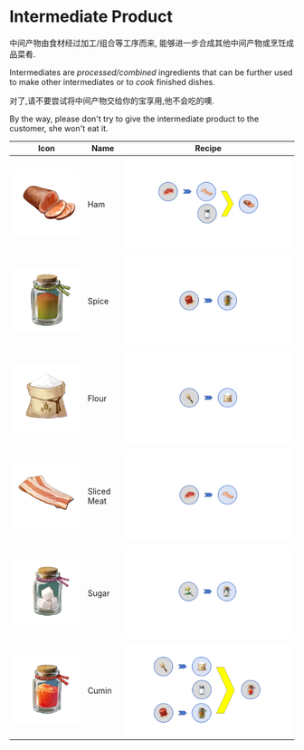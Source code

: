 # Intermediate Product

中间产物由食材经过加工/组合等工序而来, 能够进一步合成其他中间产物或烹饪成品菜肴.

Intermediates are *processed/combined* ingredients that can be further used to make other intermediates or to *cook* finished dishes.

对了,请不要尝试将中间产物交给你的宝享用,他不会吃的噢.

By the way, please don't try to give the intermediate product to the customer, she won't eat it.

|Icon       |Name        |Recipe|
|-----------|------------|------|
|![icon](./ht.png) | Ham |![icon](../recipes/r_ht.png)|
|![icon](./ljf.png) | Spice | ![icon](../recipes/r_ljf.png)|
|![icon](./mf.png) | Flour | ![icon](../recipes/r_mf.png) |
|![icon](./rp.png) | Sliced Meat | ![icon](../recipes/r_rp.png) |
|![icon](./t.png) | Sugar | ![icon](../recipes/r_t.png) |
|![icon](./zrf.png) | Cumin | ![icon](../recipes/r_zrf.png) |




